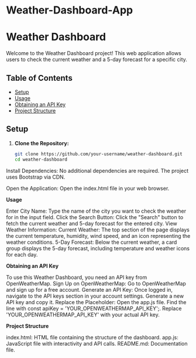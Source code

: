 # Weather-Dashboard-App
# Weather Dashboard

Welcome to the Weather Dashboard project! This web application allows users to check the current weather and a 5-day forecast for a specific city.

## Table of Contents

- [Setup](#setup)
- [Usage](#usage)
- [Obtaining an API Key](#obtaining-an-api-key)
- [Project Structure](#project-structure)

## Setup

1. **Clone the Repository:**
   ```bash
   git clone https://github.com/your-username/weather-dashboard.git
   cd weather-dashboard
Install Dependencies:
No additional dependencies are required. The project uses Bootstrap via CDN.

Open the Application:
Open the index.html file in your web browser.

**Usage**

Enter City Name:
Type the name of the city you want to check the weather for in the input field.
Click the Search Button:
Click the "Search" button to fetch the current weather and 5-day forecast for the entered city.
View Weather Information:
Current Weather: The top section of the page displays the current temperature, humidity, wind speed, and an icon representing the weather conditions.
5-Day Forecast: Below the current weather, a card group displays the 5-day forecast, including temperature and weather icons for each day.

**Obtaining an API Key**

To use this Weather Dashboard, you need an API key from OpenWeatherMap.
Sign Up on OpenWeatherMap:
Go to OpenWeatherMap and sign up for a free account.
Generate an API Key:
Once logged in, navigate to the API keys section in your account settings.
Generate a new API key and copy it.
Replace the Placeholder:
Open the app.js file.
Find the line with const apiKey = 'YOUR_OPENWEATHERMAP_API_KEY';.
Replace 'YOUR_OPENWEATHERMAP_API_KEY' with your actual API key.

**Project Structure**

index.html: HTML file containing the structure of the dashboard.
app.js: JavaScript file with interactivity and API calls.
README.md: Documentation file.
